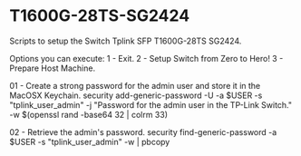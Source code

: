 # T1600G-28TS-SG2424
Scripts to setup the Switch Tplink SFP T1600G-28TS SG2424.

Options you can execute:
 1 - Exit.
 2 - Setup Switch from Zero to Hero!
 3 - Prepare Host Machine.


01 - Create a strong password for the admin user and store it in the MacOSX Keychain.
  security add-generic-password -U -a $USER -s "tplink_user_admin" -j "Password for the admin user in the TP-Link Switch." -w $(openssl rand -base64 32 | colrm 33)

02 - Retrieve the admin's password.
  security find-generic-password -a $USER -s "tplink_user_admin" -w | pbcopy
